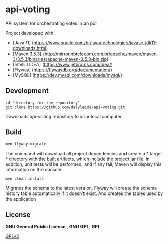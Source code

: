 # api-voting
API system for orchestrating votes in an poll

Project developed with
- [Java 11] (https://www.oracle.com/br/java/technologies/javase-jdk11-downloads.html)
- [Maven 3.5.3] (http://mirror.nbtelecom.com.br/apache/maven/maven-3/3.5.3/binaries/apache-maven-3.5.3-bin.zip)
- [IntelliJ IDEA] (https://www.jetbrains.com/idea/)
- [Flyway] (https://flywaydb.org/documentation/)
- [MySQL] (https://dev.mysql.com/downloads/mysql/)

## Development

```shell
cd "directory for the repository"
git clone https://github.com/dalyleide/api-voting.git
```
Downloads api-voting repository to your local computer

## Build

```shell
mvn flyway:migrate
```
The command will download all project dependencies and create a * target * directory with the built artifacts, which include the project jar file. In addition, unit tests will be performed, and if any fail, Maven will display this information on the console.

```shell
mvn clean install
```
Migrates the schema to the latest version. Flyway will create the schema history table automatically if it doesn’t exist.
And creates the tables used by the application

## License
 
**GNU General Public License** , **GNU GPL**, **GPL**.
 
[GPLv3](https://www.gnu.org/licenses/gpl-3.0.html) 